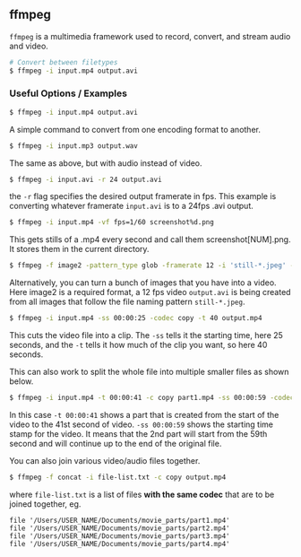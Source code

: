 ---
---
ffmpeg
----

`ffmpeg` is a multimedia framework used to record, convert, and stream audio and video.

<!-- minimal example -->
~~~ bash
# Convert between filetypes
$ ffmpeg -i input.mp4 output.avi
~~~

<!--more-->

### Useful Options / Examples

``` bash
$ ffmpeg -i input.mp4 output.avi
```

A simple command to convert from one encoding format to another.

``` bash
$ ffmpeg -i input.mp3 output.wav
```

The same as above, but with audio instead of video.

``` bash
$ ffmpeg -i input.avi -r 24 output.avi
```

the `-r` flag specifies the desired output framerate in fps. This example is converting whatever framerate `input.avi` is to a 24fps .avi output.

``` bash
$ ffmpeg -i input.mp4 -vf fps=1/60 screenshot%d.png
```

This gets stills of a .mp4 every second and call them screenshot[NUM].png. It stores them in the current directory.

``` bash
$ ffmpeg -f image2 -pattern_type glob -framerate 12 -i 'still-*.jpeg' -s WxH output.avi
```

Alternatively, you can turn a bunch of images that you have into a video. Here image2 is a required format, a 12 fps video `output.avi` is being created from all images that follow the file naming pattern `still-*.jpeg`.

``` bash
$ ffmpeg -i input.mp4 -ss 00:00:25 -codec copy -t 40 output.mp4
```

This cuts the video file into a clip. The `-ss` tells it the starting time, here 25 seconds, and the `-t` tells it how much of the clip you want, so here 40 seconds.

This can also work to split the whole file into multiple smaller files as shown below.

``` bash
$ ffmpeg -i input.mp4 -t 00:00:41 -c copy part1.mp4 -ss 00:00:59 -codec copy part2.mp4
```

In this case `-t 00:00:41` shows a part that is created from the start of the video to the 41st second of video. `-ss 00:00:59` shows the starting time stamp for the video. It means that the 2nd part will start from the 59th second and will continue up to the end of the original file.

You can also join various video/audio files together.

``` bash
$ ffmpeg -f concat -i file-list.txt -c copy output.mp4
```

where `file-list.txt` is a list of files **with the same codec** that are to be joined together, eg.

```
file '/Users/USER_NAME/Documents/movie_parts/part1.mp4'
file '/Users/USER_NAME/Documents/movie_parts/part2.mp4'
file '/Users/USER_NAME/Documents/movie_parts/part3.mp4'
file '/Users/USER_NAME/Documents/movie_parts/part4.mp4'
```
